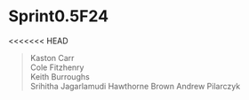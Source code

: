 # Sprint0.5F24
<<<<<<< HEAD
> Kaston Carr  
> Cole Fitzhenry  
> Keith Burroughs  
> Srihitha Jagarlamudi
> Hawthorne Brown
> Andrew Pilarczyk
